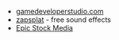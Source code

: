 - [gamedeveloperstudio.com](https://www.gamedeveloperstudio.com)
- [zapsplat](https://www.zapsplat.com/) - free sound effects 
- [Epic Stock Media](https://epicstockmedia.com)